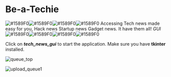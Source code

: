 # Be-a-Techie
![#1589F0](https://placehold.it/15/1589F0/000000?text=+)![#1589F0](https://placehold.it/15/1589F0/000000?text=+)![#1589F0](https://placehold.it/15/1589F0/000000?text=+)![#1589F0](https://placehold.it/15/1589F0/000000?text=+)
Accessing Tech news made easy for you, Hack news Startup news Gadget news. It have them all! *GUI*
![#1589F0](https://placehold.it/15/1589F0/000000?text=+)![#1589F0](https://placehold.it/15/1589F0/000000?text=+)![#1589F0](https://placehold.it/15/1589F0/000000?text=+)![#1589F0](https://placehold.it/15/1589F0/000000?text=+)

Click on ***tech_news_gui*** to start the application.
Make sure you have **tkinter** installed.

![queue_top](https://user-images.githubusercontent.com/41824020/54447017-51735b80-476e-11e9-9ac8-93311c26d7d5.png)

![upload_queue1](https://user-images.githubusercontent.com/41824020/54447029-5b955a00-476e-11e9-9b16-6ed265b405ee.png)
